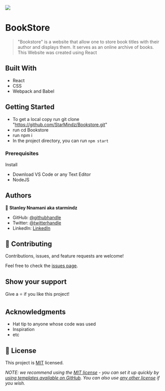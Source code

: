 ![](https://img.shields.io/badge/Microverse-blueviolet)

#  BookStore

> "Bookstore"  is a website that allow one to store book titles with their author and displays them. It serves as an online archive of books. This Website was created using React


## Built With

- React 
- CSS
- Webpack and Babel


## Getting Started

- To get a local copy run git clone "https://github.com/StarMindz/Bookstore.git"
- run cd Bookstore
- run npm i
- In the project directory, you can run `npm start`

### Prerequisites
Install
- Download VS Code or any Text Editor
- NodeJS

## Authors

👤 **Stanley Nnamani aka starmindz**

- GitHub: [@githubhandle](https://github.com/githubhandle)
- Twitter: [@twitterhandle](https://twitter.com/twitterhandle)
- LinkedIn: [LinkedIn](https://linkedin.com/in/linkedinhandle)

## 🤝 Contributing

Contributions, issues, and feature requests are welcome!

Feel free to check the [issues page](../../issues/).

## Show your support

Give a ⭐️ if you like this project!

## Acknowledgments

- Hat tip to anyone whose code was used
- Inspiration
- etc

## 📝 License

This project is [MIT](./LICENSE) licensed.

_NOTE: we recommend using the [MIT license](https://choosealicense.com/licenses/mit/) - you can set it up quickly by [using templates available on GitHub](https://docs.github.com/en/communities/setting-up-your-project-for-healthy-contributions/adding-a-license-to-a-repository). You can also use [any other license](https://choosealicense.com/licenses/) if you wish._
